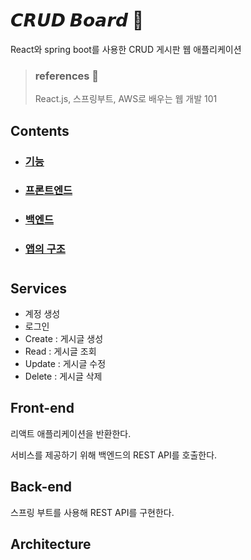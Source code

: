 # 𝘾𝙍𝙐𝘿 𝘽𝙤𝙖𝙧𝙙 📌

React와 spring boot를 사용한 CRUD 게시판 웹 애플리케이션

> ### references 🔗   
> React.js, 스프링부트, AWS로 배우는 웹 개발 101

## Contents		
* ### [기능](https://github.com/mingeun2154/project/tree/main/CRUDBoard#services)      
* ### [프론트엔드](https://github.com/mingeun2154/project/tree/main/CRUDBoard#front-end)
* ### [백엔드](https://github.com/mingeun2154/project/tree/main/CRUDBoard#back-end)
* ### [앱의 구조](https://github.com/mingeun2154/project/tree/main/CRUDBoard#architecture)

#    

## Services
* 계정 생성
* 로그인
* Create : 게시글 생성
* Read : 게시글 조회
* Update : 게시글 수정
* Delete : 게시글 삭제

## Front-end
리액트 애플리케이션을 반환한다.

서비스를 제공하기 위해 백엔드의 REST API를 호출한다.

## Back-end
스프링 부트를 사용해 REST API를 구현한다.

## Architecture
